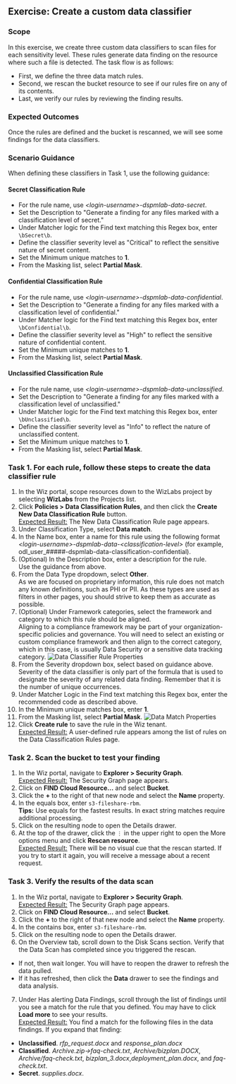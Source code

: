 ## Exercise: Create a custom data classifier

### Scope

In this exercise, we create three custom data classifiers to scan files for each sensitivity level. These rules generate data finding on the resource where such a file is detected. 
The task flow is as follows:
* First, we define the three data match rules. 
* Second, we rescan the bucket resource to see if our rules fire on any of its contents.
* Last, we verify our rules by reviewing the finding results. 

### Expected Outcomes

Once the rules are defined and the bucket is rescanned, we will see some findings for the data classifiers. 

### Scenario Guidance

When defining these classifiers in Task 1, use the following guidance:

#### Secret Classification Rule
* For the rule name, use *\<login-username\>-dspmlab-data-secret*.
* Set the Description to "Generate a finding for any files marked with a classification level of secret."
* Under Matcher logic for the Find text matching this Regex box, enter <code>\bSecret\b</code>.
* Define the classifier severity level as "Critical" to reflect the sensitive nature of secret content.
* Set the Minimum unique matches to **1**.
* From the Masking list, select **Partial Mask**.

#### Confidential Classification Rule
* For the rule name, use *\<login-username\>-dspmlab-data-confidential*.
* Set the Description to "Generate a finding for any files marked with a classification level of confidential."
* Under Matcher logic for the Find text matching this Regex box, enter <code>\bConfidential\b</code>.
* Define the classifier severity level as "High" to reflect the sensitive nature of confidential content.
* Set the Minimum unique matches to **1**.
* From the Masking list, select **Partial Mask**.

#### Unclassified Classification Rule
* For the rule name, use *\<login-username\>-dspmlab-data-unclassified*.
* Set the Description to "Generate a finding for any files marked with a classification level of unclassified."
* Under Matcher logic for the Find text matching this Regex box, enter <code>\bUnclassified\b</code>.
* Define the classifier severity level as "Info" to reflect the nature of unclassified content.
* Set the Minimum unique matches to **1**.
* From the Masking list, select **Partial Mask**.

### Task 1. For each rule, follow these steps to create the data classifier rule
1. In the Wiz portal, scope resources down to the WizLabs project by selecting **WizLabs** from the Projects list.
2. Click **Policies > Data Classification Rules**, and then click the **Create New Data Classification Rule** button.
<br/><ins>Expected Result:</ins> The New Data Classification Rule page appears. 
3. Under Classification Type, select **Data match**.
4. In the Name box, enter a name for this rule using the following format *\<login-username\>-dspmlab-data-\<classification-level\>* (for example, odl_user_#####-dspmlab-data-classification-confidential).
5. (Optional) In the Description box, enter a description for the rule.
<br/>Use the guidance from above.
6. From the Data Type dropdown, select **Other**. <br/>
As we are focused on proprietary information, this rule does not match any known definitions, such as PHI or PII. As these types are used as filters in other pages, you should strive to keep them as accurate as possible.
7. (Optional) Under Framework categories, select the framework and category to which this rule should be aligned.
<br/>Aligning to a compliance framework may be part of your organization-specific policies and governance. You will need to select an existing or custom compliance framework and then align to the correct category, which in this case, is usually Data Security or a sensitive data tracking category.
![Data Classifier Rule Properties](img/data-match-descrip-1.png)
8. From the Severity dropdown box, select based on guidance above.
<br/>Severity of the data classifier is only part of the formula that is used to designate the severity of any related data finding. Remember that it is the number of unique occurrences.
9. Under Matcher Logic in the Find text matching this Regex box, enter the recommended code as described above. 
10. In the Minimum unique matches box, enter **1**.
11. From the Masking list, select **Partial Mask**.
![Data Match Properties](img/data-match-matcher.png)
12. Click **Create rule** to save the rule in the Wiz tenant.
<br/><ins>Expected Result:</ins> A user-defined rule appears among the list of rules on the Data Classification Rules page. 

### Task 2. Scan the bucket to test your finding
1. In the Wiz portal, navigate to **Explorer > Security Graph**.
<br/><ins>Expected Result:</ins> The Security Graph page appears. 
2. Click on **FIND Cloud Resource...** and select **Bucket**.
3. Click the **+** to the right of that new node and select the **Name** property.
4. In the equals box, enter <code>s3-fileshare-rbm</code>.
<br/>**Tips:** Use equals for the fastest results. In exact string matches require additional processing. 
5. Click on the resulting node to open the Details drawer.
6. At the top of the drawer, click the <code>&#x22EE;</code> in the upper right to open the More options menu and click **Rescan resource**.
<br/><ins>Expected Result:</ins> There will be no visual cue that the rescan started. If you try to start it again, you will receive a message about a recent request.

### Task 3. Verify the results of the data scan
1. In the Wiz portal, navigate to **Explorer > Security Graph**.
<br/><ins>Expected Result:</ins> The Security Graph page appears. 
2. Click on **FIND Cloud Resource...** and select **Bucket**.
3. Click the **+** to the right of that new node and select the **Name** property.
4. In the contains box, enter <code>s3-fileshare-rbm</code>.
5. Click on the resulting node to open the Details drawer.
6. On the Overview tab, scroll down to the Disk Scans section. Verify that the Data Scan has completed since you triggered the rescan. 
- If not, then wait longer. You will have to reopen the drawer to refresh the data pulled. 
- If it has refreshed, then click the **Data** drawer to see the findings and data analysis.
7. Under Has alerting Data Findings, scroll through the list of findings until you see a match for the rule that you defined. You may have to click **Load more** to see your results. 
<br/><ins>Expected Result:</ins> You find a match for the following files in the data findings. If you expand that finding:
* **Unclassified**. *rfp_request.docx* and *response_plan.docx*
* **Classified**. *Archive.zip->faq-check.txt*, *Archive/bizplan.DOCX*, *Archive/faq-check.txt*,
*bizplan_3.docx*,*deployment_plan.docx*, and *faq-check.txt*.
* **Secret**. *supplies.docx*.

